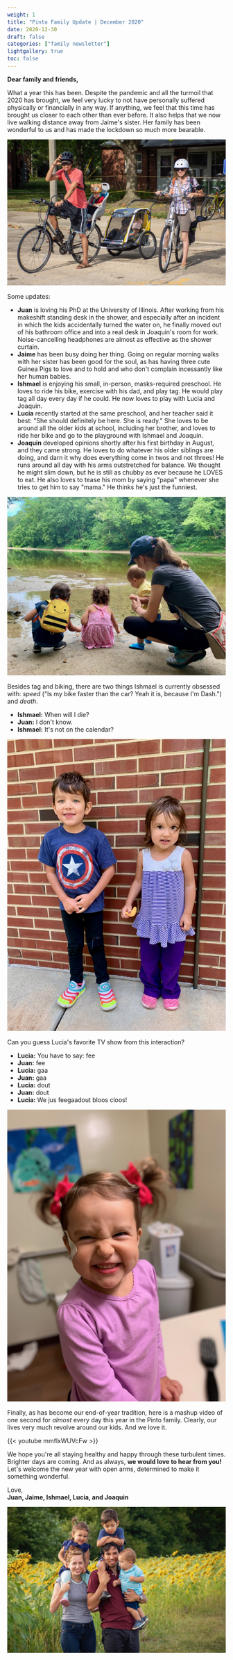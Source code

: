 ```yaml
---
weight: 1
title: "Pinto Family Update | December 2020"
date: 2020-12-30
draft: false
categories: ["family newsletter"]
lightgallery: true
toc: false
---
```


**Dear family and friends,**

What a year this has been. Despite the pandemic and all the turmoil that 2020 has brought, we feel very lucky to not have personally suffered physically or financially in any way. If anything, we feel that this time has brought us closer to each other than ever before. It also helps that we now live walking distance away from Jaime's sister. Her family has been wonderful to us and has made the lockdown so much more bearable.

![](2020-12_1.jpg "Family biking outing")

Some updates:

- **Juan** is loving his PhD at the University of Illinois. After working from his makeshift standing desk in the shower, and especially after an incident in which the kids accidentally turned the water on, he finally moved out of his bathroom office and into a real desk in Joaquin's room for work. Noise-cancelling headphones are almost as effective as the shower curtain.
- **Jaime** has been busy doing her thing. Going on regular morning walks with her sister has been good for the soul, as has having three cute Guinea Pigs to love and to hold and who don't complain incessantly like her human babies.
- **Ishmael** is enjoying his small, in-person, masks-required preschool. He loves to ride his bike, exercise with his dad, and play tag. He would play tag all day every day if he could. He now loves to play with Lucia and Joaquin.
- **Lucia** recently started at the same preschool, and her teacher said it best: "She should definitely be here. She is ready." She loves to be around all the older kids at school, including her brother, and loves to ride her bike and go to the playground with Ishmael and Joaquin.
- **Joaquin** developed opinions shortly after his first birthday in August, and they came strong. He loves to do whatever his older siblings are doing, and darn it why does everything come in twos and not threes! He runs around all day with his arms outstretched for balance. We thought he might slim down, but he is still as chubby as ever because he LOVES to eat. He also loves to tease his mom by saying "papa" whenever she tries to get him to say "mama." He thinks he's just the funniest.

![](2020-12_2.jpg "Turkey Run State Park, Indiana")

Besides tag and biking, there are two things Ishmael is currently obsessed with: *speed* ("Is my bike faster than the car? Yeah it is, because I'm Dash.") and *death*.

- **Ishmael:** When will I die?
- **Juan:** I don't know.
- **Ishmael:** It's not on the calendar?

![](2020-12_3.jpg "Kiddos")

Can you guess Lucia's favorite TV show from this interaction?

- **Lucia:** You have to say: fee
- **Juan:** fee
- **Lucia:** gaa
- **Juan:** gaa
- **Lucia:** dout
- **Juan:** dout
- **Lucia:** We jus feegaadout bloos cloos!

 ![](2020-12_4.jpg "Lucia loves pigtails . . . and bandages")

Finally, as has become our end-of-year tradition, here is a mashup video of one second for *almost* every day this year in the Pinto family. Clearly, our lives very much revolve around our kids. And we love it.

{{< youtube mmflxWUVcFw >}}

We hope you're all staying healthy and happy through these turbulent times. Brighter days are coming. And as always, **we would love to hear from you!** Let's welcome the new year with open arms, determined to make it something wonderful.

Love,</br>
**Juan, Jaime, Ishmael, Lucia, and Joaquin**

![](2020-12_5.jpg "Family and sunflowers")
